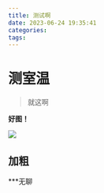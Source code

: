 ```yaml
---
title: 测试啊
date: 2023-06-24 19:35:41
categories:
tags:
---
```

# 测室温

> 就这啊

**好图！**

![](images/QQ图片20221210194333.png)
## 加粗
***无聊

